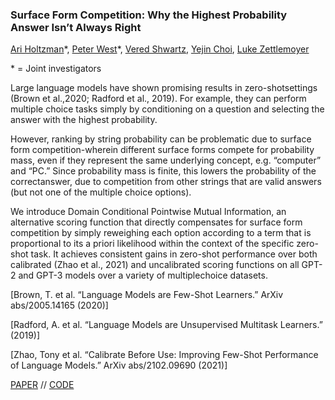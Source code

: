 ### Surface Form Competition: Why the Highest Probability Answer Isn’t Always Right

[Ari Holtzman](https://ari-holtzman.github.io/)\*, [Peter West](https://homes.cs.washington.edu/~pawest/)\*, [Vered Shwartz](https://vered1986.github.io/), [Yejin Choi](https://homes.cs.washington.edu/~yejin/), [Luke Zettlemoyer](https://www.cs.washington.edu/people/faculty/lsz)

\* = Joint investigators


Large language models have shown promising results in zero-shotsettings (Brown et al.,2020; Radford et al., 2019). For example, they can perform multiple choice tasks simply by conditioning on a question and selecting the answer with the highest probability. 

However, ranking by string probability can be problematic due to surface form competition-wherein different surface forms compete for probability mass, even if they represent the same underlying concept, e.g. “computer” and “PC.” Since probability mass is finite, this lowers the probability of the correctanswer, due to competition from other strings that are valid answers (but not one of the multiple choice options). 

We introduce Domain Conditional Pointwise Mutual Information, an alternative scoring function that directly compensates for  surface form competition by simply reweighing each option according to a term that is proportional to its a priori likelihood within the context of the specific  zero-shot task. It achieves consistent gains in zero-shot performance over both calibrated (Zhao et al., 2021) and uncalibrated scoring functions on all GPT-2 and GPT-3 models over a variety of multiplechoice datasets.

\[Brown, T. et al. “Language Models are Few-Shot Learners.” ArXiv abs/2005.14165 (2020)\]

\[Radford, A. et al. “Language Models are Unsupervised Multitask Learners.” (2019)\]

\[Zhao, Tony et al. “Calibrate Before Use: Improving Few-Shot Performance of Language Models.” ArXiv abs/2102.09690 (2021)\]


[PAPER](paper.pdf) // [CODE](https://github.com/peterwestuw/surface-form-competition)
